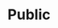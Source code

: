 ---
layout: archive_film
permalink: en/archive/2020/long-short/public

title: Public
director: Helge Kallevik
country: Norway
description: In search of love and affection, a girl uses social media to become the person she wants to be.
category: long-short
image_folder: images/films/archive/2020/long-short/public
is_winner: false
submission_year: 2020
lang: en
---
